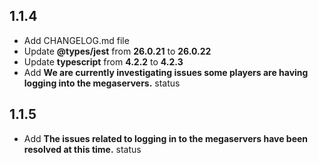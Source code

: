 ## 1.1.4

- Add CHANGELOG.md file
- Update **@types/jest** from **26.0.21** to **26.0.22**
- Update **typescript** from **4.2.2** to **4.2.3**
- Add **We are currently investigating issues some players are having logging into the megaservers.** status

## 1.1.5

- Add **The issues related to logging in to the megaservers have been resolved at this time.** status
